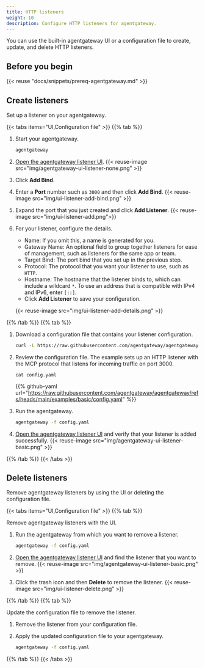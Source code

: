 ```yaml
---
title: HTTP listeners
weight: 10
description: Configure HTTP listeners for agentgateway.
--- 
```


You can use the built-in agentgateway UI or a configuration file to create, update, and delete HTTP listeners. 

## Before you begin

{{< reuse "docs/snippets/prereq-agentgateway.md" >}}

## Create listeners

Set up a listener on your agentgateway. 

{{< tabs items="UI,Configuration file" >}}
{{% tab %}}

1. Start your agentgateway. 
   ```sh
   agentgateway 
   ```

2. [Open the agentgateway listener UI](http://localhost:15000/ui/listeners/). 
   {{< reuse-image src="img/agentgateway-ui-listener-none.png" >}}

3. Click **Add Bind**. 
4. Enter a **Port** number such as `3000` and then click **Add Bind**.
   {{< reuse-image src="img/ui-listener-add-bind.png" >}}
5. Expand the port that you just created and click **Add Listener**.
   {{< reuse-image src="img/ui-listener-add.png">}}
6. For your listener, configure the details.
   * Name: If you omit this, a name is generated for you.
   * Gateway Name: An optional field to group together listeners for ease of management, such as listeners for the same app or team.
   * Target Bind: The port bind that you set up in the previous step.
   * Protocol: The protocol that you want your listener to use, such as `HTTP`.
   * Hostname: The hostname that the listener binds to, which can include a wildcard `*`. To use an address that is compatible with IPv4 and IPv6, enter `[::]`.
   * Click **Add Listener** to save your configuration.
   
   {{< reuse-image src="img/ui-listener-add-details.png" >}}

{{% /tab %}}
{{% tab %}}

1. Download a configuration file that contains your listener configuration. 
   
   ```sh
   curl -L https://raw.githubusercontent.com/agentgateway/agentgateway/refs/heads/main/examples/basic/config.yaml -o config.yaml
   ```

2. Review the configuration file. The example sets up an HTTP listener with the MCP protocol that listens for incoming traffic on port 3000. 
   ```
   cat config.yaml
   ```

   {{% github-yaml url="https://raw.githubusercontent.com/agentgateway/agentgateway/refs/heads/main/examples/basic/config.yaml" %}}

3. Run the agentgateway. 
   ```sh
   agentgateway -f config.yaml
   ```

4. [Open the agentgateway listener UI](http://localhost:15000/ui/listeners/) and verify that your listener is added successfully. 
   {{< reuse-image src="img/agentgateway-ui-listener-basic.png" >}}
   
{{% /tab %}}
{{< /tabs >}}

## Delete listeners

Remove agentgateway listeners by using the UI or deleting the configuration file. 

{{< tabs items="UI,Configuration file" >}}
{{% tab %}}

Remove agentgateway listeners with the UI. 

1. Run the agentgateway from which you want to remove a listener. 
   ```sh
   agentgateway -f config.yaml
   ```

2. [Open the agentgateway listener UI](http://localhost:15000/ui/listeners/) and find the listener that you want to remove. 
   {{< reuse-image src="img/agentgateway-ui-listener-basic.png" >}}

3. Click the trash icon and then **Delete** to remove the listener. 
   {{< reuse-image src="img/ui-listener-delete.png" >}}

{{% /tab %}}
{{% tab %}}

Update the configuration file to remove the listener.

1. Remove the listener from your configuration file.
2. Apply the updated configuration file to your agentgateway.

   ```sh
   agentgateway -f config.yaml
   ```

{{% /tab %}}
{{< /tabs >}}
